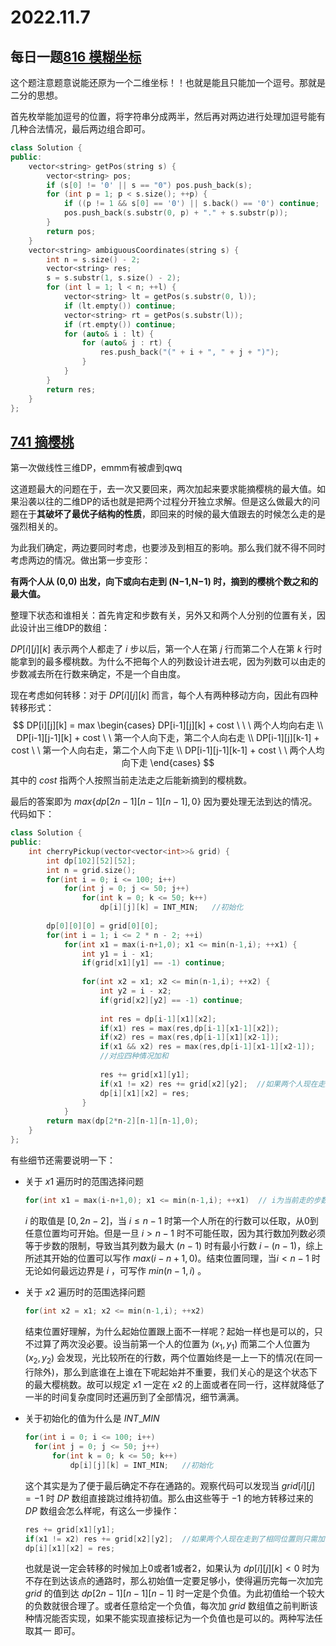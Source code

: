 # 2022.11.7

## 每日一题[816 模糊坐标](https://leetcode.cn/problems/ambiguous-coordinates/description/)

这个题注意题意说能还原为一个二维坐标！！也就是能且只能加一个逗号。那就是二分的思想。

首先枚举能加逗号的位置，将字符串分成两半，然后再对两边进行处理加逗号能有几种合法情况，最后两边组合即可。

```C++
class Solution {
public:
    vector<string> getPos(string s) {
        vector<string> pos;
        if (s[0] != '0' || s == "0") pos.push_back(s);
        for (int p = 1; p < s.size(); ++p) {
            if ((p != 1 && s[0] == '0') || s.back() == '0') continue;
            pos.push_back(s.substr(0, p) + "." + s.substr(p));
        }
        return pos;
    }
    vector<string> ambiguousCoordinates(string s) {
        int n = s.size() - 2;
        vector<string> res;
        s = s.substr(1, s.size() - 2);
        for (int l = 1; l < n; ++l) {
            vector<string> lt = getPos(s.substr(0, l));
            if (lt.empty()) continue;
            vector<string> rt = getPos(s.substr(l));
            if (rt.empty()) continue;
            for (auto& i : lt) {
                for (auto& j : rt) {
                    res.push_back("(" + i + ", " + j + ")");
                }
            }
        }
        return res;
    }
};
```



## [741 摘樱桃](https://leetcode.cn/problems/cherry-pickup/description/)

第一次做线性三维DP，emmm有被虐到qwq

这道题最大的问题在于，去一次又要回来，两次加起来要求能摘樱桃的最大值。如果沿袭以往的二维DP的话也就是把两个过程分开独立求解。但是这么做最大的问题在于**其破坏了最优子结构的性质**，即回来的时候的最大值跟去的时候怎么走的是强烈相关的。

为此我们确定，两边要同时考虑，也要涉及到相互的影响。那么我们就不得不同时考虑两边的情况。做出第一步变形：

**有两个人从 (0,0) 出发，向下或向右走到 (N−1,N−1) 时，摘到的樱桃个数之和的最大值。**

整理下状态和谁相关：首先肯定和步数有关，另外又和两个人分别的位置有关，因此设计出三维DP的数组：

$DP[i][j][k]$ 表示两个人都走了 $i$ 步以后，第一个人在第 $j$ 行而第二个人在第 $k$ 行时能拿到的最多樱桃数。为什么不把每个人的列数设计进去呢，因为列数可以由走的步数减去所在行数来确定，不是一个自由度。

现在考虑如何转移：对于 $DP[i][j][k]$ 而言，每个人有两种移动方向，因此有四种转移形式：
$$
DP[i][j][k] = max
\begin{cases}
DP[i-1][j][k] + cost \ \ \ 两个人均向右走 \\
DP[i-1][j-1][k] + cost \ \ 第一个人向下走，第二个人向右走 \\
DP[i-1][j][k-1] + cost  \ \ 第一个人向右走，第二个人向下走 \\
DP[i-1][j-1][k-1] + cost \ \ 两个人均向下走
\end{cases}
$$
其中的 $cost$ 指两个人按照当前走法走之后能新摘到的樱桃数。

最后的答案即为 $max\{dp[2n-1][n-1][n-1],0\}$ 因为要处理无法到达的情况。代码如下：

```C++
class Solution {
public:
    int cherryPickup(vector<vector<int>>& grid) {
        int dp[102][52][52];
        int n = grid.size();
        for(int i = 0; i <= 100; i++)
            for(int j = 0; j <= 50; j++)
                for(int k = 0; k <= 50; k++)
                    dp[i][j][k] = INT_MIN;   //初始化
       
        dp[0][0][0] = grid[0][0];
        for(int i = 1; i <= 2 * n - 2; ++i) 
            for(int x1 = max(i-n+1,0); x1 <= min(n-1,i); ++x1) {
                int y1 = i - x1;
                if(grid[x1][y1] == -1) continue;
                
                for(int x2 = x1; x2 <= min(n-1,i); ++x2) {
                    int y2 = i - x2;
                    if(grid[x2][y2] == -1) continue;
                    
                    int res = dp[i-1][x1][x2];
                    if(x1) res = max(res,dp[i-1][x1-1][x2]);
                    if(x2) res = max(res,dp[i-1][x1][x2-1]);
                    if(x1 && x2) res = max(res,dp[i-1][x1-1][x2-1]);
                    //对应四种情况加和
                    
                    res += grid[x1][y1];  
                    if(x1 != x2) res += grid[x2][y2];  //如果两个人现在走到了相同位置则只需加一次
                    dp[i][x1][x2] = res;
                }
            }
        return max(dp[2*n-2][n-1][n-1],0);
    }
};
```

 

有些细节还需要说明一下：

* 关于 $x1$ 遍历时的范围选择问题

  ```C++
  for(int x1 = max(i-n+1,0); x1 <= min(n-1,i); ++x1)  // i为当前走的步数
  ```

  $i$ 的取值是 $[0,2n-2]$，当 $i \le n-1$ 时第一个人所在的行数可以任取，从0到任意位置均可开始。但是一旦 $i > n-1$ 时不可能任取，因为其行数加列数必须等于步数的限制，导致当其列数为最大 $(n-1)$ 时有最小行数 $i - (n-1)$，综上所述其开始的位置可以写作 $max(i-n+1,0)$。结束位置同理，当$i < n-1$ 时无论如何最远边界是 $i$ ，可写作 $min(n-1,i)$ 。

* 关于 $x2$ 遍历时的范围选择问题

  ```C++
  for(int x2 = x1; x2 <= min(n-1,i); ++x2)
  ```

  结束位置好理解，为什么起始位置跟上面不一样呢？起始一样也是可以的，只不过算了两次没必要。设当前第一个人的位置为 $(x_1,y_1)$ 而第二个人位置为 $(x_2, y_2)$ 会发现，光比较所在的行数，两个位置始终是一上一下的情况(在同一行除外)，那么到底谁在上谁在下呢起始并不重要，我们关心的是这个状态下的最大樱桃数。故可以规定 $x1$ 一定在 $x2$ 的上面或者在同一行，这样就降低了一半的时间复杂度同时还遍历到了全部情况，细节满满。

* 关于初始化的值为什么是 $INT\_MIN$

  ```C++
  for(int i = 0; i <= 100; i++)
  	for(int j = 0; j <= 50; j++)
  		for(int k = 0; k <= 50; k++)
      		dp[i][j][k] = INT_MIN;   //初始化
  ```

  这个其实是为了便于最后确定不存在通路的。观察代码可以发现当 $grid[i][j] = -1$ 时 $DP$ 数组直接跳过维持初值。那么由这些等于 $-1$ 的地方转移过来的 $DP$ 数组会怎么样呢，有这么一步操作：

  ```C++
  res += grid[x1][y1];  
  if(x1 != x2) res += grid[x2][y2];  //如果两个人现在走到了相同位置则只需加一次
  dp[i][x1][x2] = res;
  ```

  也就是说一定会转移的时候加上0或者1或者2，如果认为 $dp[i][j][k] < 0$ 时为不存在到达该点的通路时，那么初始值一定要足够小，使得遍历完每一次加完 $grid$ 的值到达 $dp[2n-1][n-1][n-1]$ 时一定是个负值。为此初值给一个较大的负数就很合理了。或者任意给定一个负值，每次加 $grid$ 数组值之前判断该种情况能否实现，如果不能实现直接标记为一个负值也是可以的。两种写法任取其一 即可。